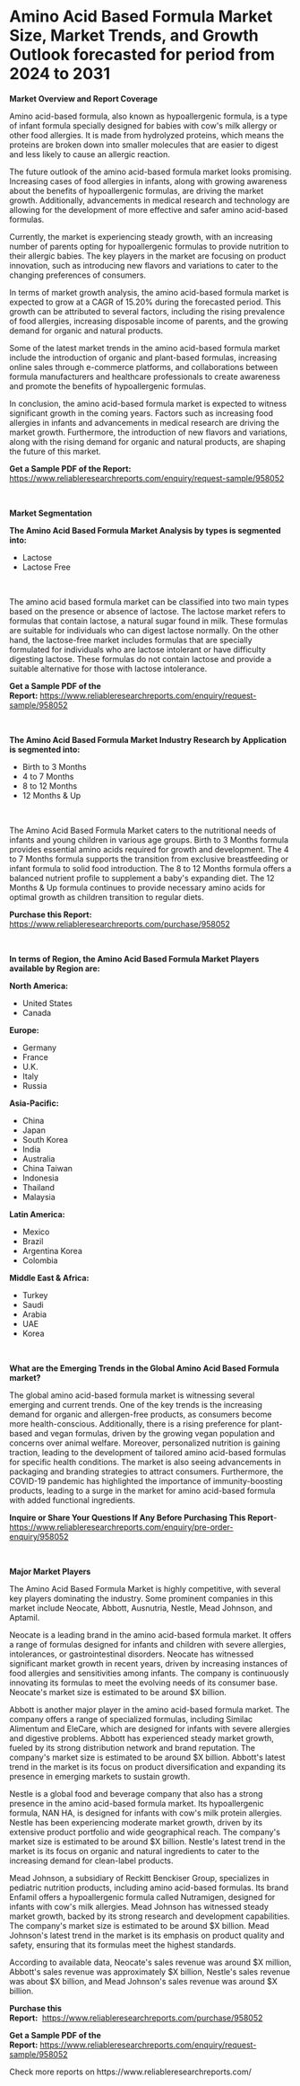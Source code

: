 <p><h1>Amino Acid Based Formula Market Size, Market Trends, and Growth Outlook forecasted for period from 2024 to 2031</h1></p><p><strong>Market Overview and Report Coverage</strong></p>
<p><p>Amino acid-based formula, also known as hypoallergenic formula, is a type of infant formula specially designed for babies with cow's milk allergy or other food allergies. It is made from hydrolyzed proteins, which means the proteins are broken down into smaller molecules that are easier to digest and less likely to cause an allergic reaction.</p><p>The future outlook of the amino acid-based formula market looks promising. Increasing cases of food allergies in infants, along with growing awareness about the benefits of hypoallergenic formulas, are driving the market growth. Additionally, advancements in medical research and technology are allowing for the development of more effective and safer amino acid-based formulas.</p><p>Currently, the market is experiencing steady growth, with an increasing number of parents opting for hypoallergenic formulas to provide nutrition to their allergic babies. The key players in the market are focusing on product innovation, such as introducing new flavors and variations to cater to the changing preferences of consumers.</p><p>In terms of market growth analysis, the amino acid-based formula market is expected to grow at a CAGR of 15.20% during the forecasted period. This growth can be attributed to several factors, including the rising prevalence of food allergies, increasing disposable income of parents, and the growing demand for organic and natural products.</p><p>Some of the latest market trends in the amino acid-based formula market include the introduction of organic and plant-based formulas, increasing online sales through e-commerce platforms, and collaborations between formula manufacturers and healthcare professionals to create awareness and promote the benefits of hypoallergenic formulas.</p><p>In conclusion, the amino acid-based formula market is expected to witness significant growth in the coming years. Factors such as increasing food allergies in infants and advancements in medical research are driving the market growth. Furthermore, the introduction of new flavors and variations, along with the rising demand for organic and natural products, are shaping the future of this market.</p></p>
<p><strong>Get a Sample PDF of the Report:</strong> <a href="https://www.reliableresearchreports.com/enquiry/request-sample/958052">https://www.reliableresearchreports.com/enquiry/request-sample/958052</a></p>
<p>&nbsp;</p>
<p><strong>Market Segmentation</strong></p>
<p><strong>The Amino Acid Based Formula Market Analysis by types is segmented into:</strong></p>
<p><ul><li>Lactose</li><li>Lactose Free</li></ul></p>
<p>&nbsp;</p>
<p><p>The amino acid based formula market can be classified into two main types based on the presence or absence of lactose. The lactose market refers to formulas that contain lactose, a natural sugar found in milk. These formulas are suitable for individuals who can digest lactose normally. On the other hand, the lactose-free market includes formulas that are specially formulated for individuals who are lactose intolerant or have difficulty digesting lactose. These formulas do not contain lactose and provide a suitable alternative for those with lactose intolerance.</p></p>
<p><strong>Get a Sample PDF of the Report:</strong>&nbsp;<a href="https://www.reliableresearchreports.com/enquiry/request-sample/958052">https://www.reliableresearchreports.com/enquiry/request-sample/958052</a></p>
<p>&nbsp;</p>
<p><strong>The Amino Acid Based Formula Market Industry Research by Application is segmented into:</strong></p>
<p><ul><li>Birth to 3 Months</li><li>4 to 7 Months</li><li>8 to 12 Months</li><li>12 Months & Up</li></ul></p>
<p>&nbsp;</p>
<p><p>The Amino Acid Based Formula Market caters to the nutritional needs of infants and young children in various age groups. Birth to 3 Months formula provides essential amino acids required for growth and development. The 4 to 7 Months formula supports the transition from exclusive breastfeeding or infant formula to solid food introduction. The 8 to 12 Months formula offers a balanced nutrient profile to supplement a baby's expanding diet. The 12 Months & Up formula continues to provide necessary amino acids for optimal growth as children transition to regular diets.</p></p>
<p><strong>Purchase this Report:</strong>&nbsp; <a href="https://www.reliableresearchreports.com/purchase/958052">https://www.reliableresearchreports.com/purchase/958052</a></p>
<p>&nbsp;</p>
<p><strong>In terms of Region, the Amino Acid Based Formula Market Players available by Region are:</strong></p>
<p>
    <p> <strong> North America: </strong>
        <ul>
            <li>United States</li>
            <li>Canada</li>
        </ul>
        </p> 
    <p> <strong> Europe: </strong>
        <ul>
            <li>Germany</li>
            <li>France</li>
            <li>U.K.</li>
            <li>Italy</li>
            <li>Russia</li>
        </ul>
        </p> 
    <p> <strong> Asia-Pacific: </strong>
        <ul>
            <li>China</li>
            <li>Japan</li>
            <li>South Korea</li>
            <li>India</li>
            <li>Australia</li>
            <li>China Taiwan</li>
            <li>Indonesia</li>
            <li>Thailand</li>
            <li>Malaysia</li>
        </ul>
        </p> 
    <p> <strong> Latin America: </strong>
        <ul>
            <li>Mexico</li>
            <li>Brazil</li>
            <li>Argentina Korea</li>
            <li>Colombia</li>
        </ul>
        </p> 
    <p> <strong> Middle East & Africa: </strong>
        <ul>
            <li>Turkey</li>
            <li>Saudi</li>
            <li>Arabia</li>
            <li>UAE</li>
            <li>Korea</li>
        </ul>
    </p>
    </p>
<p>&nbsp;</p>
<p><strong>What are the Emerging Trends in the Global Amino Acid Based Formula market?</strong></p>
<p><p>The global amino acid-based formula market is witnessing several emerging and current trends. One of the key trends is the increasing demand for organic and allergen-free products, as consumers become more health-conscious. Additionally, there is a rising preference for plant-based and vegan formulas, driven by the growing vegan population and concerns over animal welfare. Moreover, personalized nutrition is gaining traction, leading to the development of tailored amino acid-based formulas for specific health conditions. The market is also seeing advancements in packaging and branding strategies to attract consumers. Furthermore, the COVID-19 pandemic has highlighted the importance of immunity-boosting products, leading to a surge in the market for amino acid-based formula with added functional ingredients.</p></p>
<p><strong>Inquire or Share Your Questions If Any Before Purchasing This Report</strong>- <a href="https://www.reliableresearchreports.com/enquiry/pre-order-enquiry/958052">https://www.reliableresearchreports.com/enquiry/pre-order-enquiry/958052</a></p>
<p>&nbsp;</p>
<p><strong>Major Market Players</strong></p>
<p><p>The Amino Acid Based Formula Market is highly competitive, with several key players dominating the industry. Some prominent companies in this market include Neocate, Abbott, Ausnutria, Nestle, Mead Johnson, and Aptamil.</p><p>Neocate is a leading brand in the amino acid-based formula market. It offers a range of formulas designed for infants and children with severe allergies, intolerances, or gastrointestinal disorders. Neocate has witnessed significant market growth in recent years, driven by increasing instances of food allergies and sensitivities among infants. The company is continuously innovating its formulas to meet the evolving needs of its consumer base. Neocate's market size is estimated to be around $X billion.</p><p>Abbott is another major player in the amino acid-based formula market. The company offers a range of specialized formulas, including Similac Alimentum and EleCare, which are designed for infants with severe allergies and digestive problems. Abbott has experienced steady market growth, fueled by its strong distribution network and brand reputation. The company's market size is estimated to be around $X billion. Abbott's latest trend in the market is its focus on product diversification and expanding its presence in emerging markets to sustain growth.</p><p>Nestle is a global food and beverage company that also has a strong presence in the amino acid-based formula market. Its hypoallergenic formula, NAN HA, is designed for infants with cow's milk protein allergies. Nestle has been experiencing moderate market growth, driven by its extensive product portfolio and wide geographical reach. The company's market size is estimated to be around $X billion. Nestle's latest trend in the market is its focus on organic and natural ingredients to cater to the increasing demand for clean-label products.</p><p>Mead Johnson, a subsidiary of Reckitt Benckiser Group, specializes in pediatric nutrition products, including amino acid-based formulas. Its brand Enfamil offers a hypoallergenic formula called Nutramigen, designed for infants with cow's milk allergies. Mead Johnson has witnessed steady market growth, backed by its strong research and development capabilities. The company's market size is estimated to be around $X billion. Mead Johnson's latest trend in the market is its emphasis on product quality and safety, ensuring that its formulas meet the highest standards.</p><p>According to available data, Neocate's sales revenue was around $X million, Abbott's sales revenue was approximately $X billion, Nestle's sales revenue was about $X billion, and Mead Johnson's sales revenue was around $X billion.</p></p>
<p><strong>Purchase this Report:</strong>&nbsp;&nbsp;<a href="https://www.reliableresearchreports.com/purchase/958052">https://www.reliableresearchreports.com/purchase/958052</a></p>
<p></p>
<p><strong>Get a Sample PDF of the Report:</strong>&nbsp;<a href="https://www.reliableresearchreports.com/enquiry/request-sample/958052">https://www.reliableresearchreports.com/enquiry/request-sample/958052</a></p>
<p>Check more reports on https://www.reliableresearchreports.com/</p>